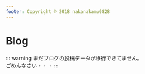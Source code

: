 ```yaml
---
footer: Copyright © 2018 nakanakamu0828
---
```


# Blog

::: warning
まだブログの投稿データが移行できてません。  
ごめんなさい・・・
:::

